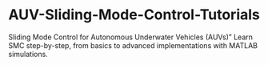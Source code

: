 # AUV-Sliding-Mode-Control-Tutorials
Sliding Mode Control for Autonomous Underwater Vehicles (AUVs)” Learn SMC step-by-step, from basics to advanced implementations with MATLAB simulations.
